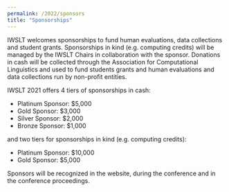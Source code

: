 ```yaml
---
permalink: /2022/sponsors
title: "Sponsorships"
---
```


IWSLT welcomes sponsorships to fund human evaluations, data collections and student grants. 
Sponsorships in kind (e.g. computing credits) will be managed by the IWSLT Chairs in collaboration 
with the sponsor. Donations in cash will be collected through the Association for Computational Linguistics 
and used to fund students grants and human evaluations and data collections run by non-profit 
entities.

IWSLT 2021 offers 4 tiers of sponsorships in cash: 

- Platinum Sponsor: $5,000 
- Gold Sponsor:     $3,000 
- Silver Sponsor:   $2,000 
- Bronze Sponsor:   $1,000  

and two tiers for sponsorships in kind (e.g. computing credits):

- Platinum Sponsor: $10,000
- Gold Sponsor:      $5,000  

Sponsors will be recognized in the website, during the conference and in the conference proceedings.

